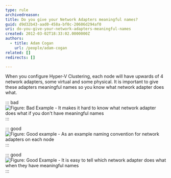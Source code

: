 ```yaml
---
type: rule
archivedreason: 
title: Do you give your Network Adapters meaningful names?
guid: d9d32b43-aad0-458a-bf0c-20606d294af0
uri: do-you-give-your-network-adapters-meaningful-names
created: 2012-03-02T18:33:02.0000000Z
authors: 
  - title: Adam Cogan
    url: /people/adam-cogan
related: []
redirects: []

---
```


When you configure Hyper-V Clustering, each node will have upwards of 4 network adapters, some virtual and some physical. It is important to give these adapters meaningful names so you know what network adapter does what. 

<!--endintro-->

::: bad
![Figure: Bad Example - It makes it hard to know what network adapter does what if you don't have meaningful names](naming-bad.jpg)
:::

::: good
![Figure: Good example - As an example naming convention for network adapters on each node](naming-good.jpg)
:::

::: good
![Figure: Good Example - It is easy to tell which network adapter does what when they have meaningful names](naming-good2.jpg)
:::
